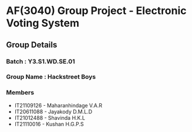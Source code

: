 # **AF(3040) Group Project - Electronic Voting System**

## Group Details

### Batch : Y3.S1.WD.SE.01

### Group Name : Hackstreet Boys

### Members

- IT21109126 - Maharanhindage V.A.R
- IT20611088 - Jayakody D.M.L.D
- IT21012488 - Shavinda H.K.L
- IT21110016 - Kushan H.G.P.S